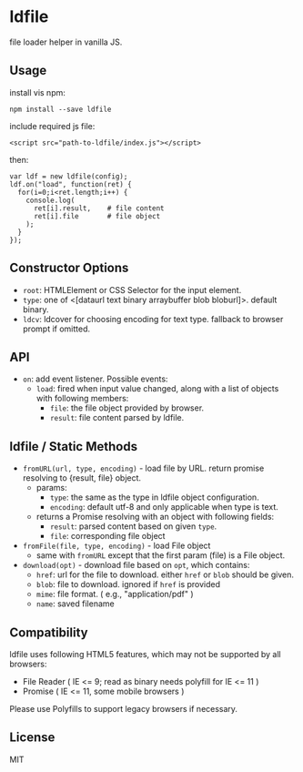 # ldfile

file loader helper in vanilla JS.


## Usage

install vis npm:

    npm install --save ldfile


include required js file:

    <script src="path-to-ldfile/index.js"></script>


then:

    var ldf = new ldfile(config);
    ldf.on("load", function(ret) {
      for(i=0;i<ret.length;i++) {
        console.log(
          ret[i].result,    # file content
          ret[i].file       # file object
        );
      }
    });


## Constructor Options

 * `root`: HTMLElement or CSS Selector for the input element.
 * `type`: one of <[dataurl text binary arraybuffer blob bloburl]>. default binary.
 * `ldcv`: ldcover for choosing encoding for text type. fallback to browser prompt if omitted.


## API

 * `on`: add event listener. Possible events:
   - `load`: fired when input value changed, along with a list of objects with following members:
     - `file`: the file object provided by browser.
     - `result`: file content parsed by ldfile.


## ldfile / Static Methods

 * `fromURL(url, type, encoding)` - load file by URL. return promise resolving to {result, file} object.
   - params:
     - `type`: the same as the type in ldfile object configuration.
     - `encoding`: default utf-8 and only applicable when type is text.
   - returns a Promise resolving with an object with following fields:
     - `result`: parsed content based on given `type`.
     - `file`: corresponding file object
 * `fromFile(file, type, encoding)` - load File object
   - same with `fromURL` except that the first param (file) is a File object.
 * `download(opt)` - download file based on `opt`, which contains:
   - `href`: url for the file to download. either `href` or `blob` should be given.
   - `blob`: file to download. ignored if `href` is provided
   - `mime`: file format. ( e.g., "application/pdf" )
   - `name`: saved filename 


## Compatibility

ldfile uses following HTML5 features, which may not be supported by all browsers:

 * File Reader ( IE <= 9; read as binary needs polyfill for IE <= 11 )
 * Promise  ( IE <= 11, some mobile browsers )

Please use Polyfills to support legacy browsers if necessary.


## License

MIT
